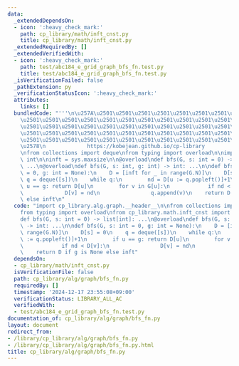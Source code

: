 ```yaml
---
data:
  _extendedDependsOn:
  - icon: ':heavy_check_mark:'
    path: cp_library/math/inft_cnst.py
    title: cp_library/math/inft_cnst.py
  _extendedRequiredBy: []
  _extendedVerifiedWith:
  - icon: ':heavy_check_mark:'
    path: test/abc184_e_grid_graph_bfs_fn.test.py
    title: test/abc184_e_grid_graph_bfs_fn.test.py
  _isVerificationFailed: false
  _pathExtension: py
  _verificationStatusIcon: ':heavy_check_mark:'
  attributes:
    links: []
  bundledCode: "'''\n\u257A\u2501\u2501\u2501\u2501\u2501\u2501\u2501\u2501\u2501\u2501\
    \u2501\u2501\u2501\u2501\u2501\u2501\u2501\u2501\u2501\u2501\u2501\u2501\u2501\
    \u2501\u2501\u2501\u2501\u2501\u2501\u2501\u2501\u2501\u2501\u2501\u2501\u2501\
    \u2501\u2501\u2501\u2501\u2501\u2501\u2501\u2501\u2501\u2501\u2501\u2501\u2501\
    \u2501\u2501\u2501\u2501\u2501\u2501\u2501\u2501\u2501\u2501\u2501\u2501\u2501\
    \u2578\n             https://kobejean.github.io/cp-library               \n'''\n\
    \nfrom collections import deque\nfrom typing import overload\n\nimport sys\ninft:\
    \ int\n\ninft = sys.maxsize\n\n@overload\ndef bfs(G, s: int = 0) -> list[int]:\
    \ ...\n@overload\ndef bfs(G, s: int, g: int) -> int: ...\n\ndef bfs(G, s: int\
    \ = 0, g: int = None):\n    D = [inft for _ in range(G.N)]\n    D[s] = 0\n   \
    \ q = deque([s])\n    while q:\n        nd = D[u := q.popleft()]+1\n        if\
    \ u == g: return D[u]\n        for v in G[u]:\n            if nd < D[v]:\n   \
    \             D[v] = nd\n                q.append(v)\n    return D if g is None\
    \ else inft\n"
  code: "import cp_library.alg.graph.__header__\n\nfrom collections import deque\n\
    from typing import overload\nfrom cp_library.math.inft_cnst import inft\n\n@overload\n\
    def bfs(G, s: int = 0) -> list[int]: ...\n@overload\ndef bfs(G, s: int, g: int)\
    \ -> int: ...\n\ndef bfs(G, s: int = 0, g: int = None):\n    D = [inft for _ in\
    \ range(G.N)]\n    D[s] = 0\n    q = deque([s])\n    while q:\n        nd = D[u\
    \ := q.popleft()]+1\n        if u == g: return D[u]\n        for v in G[u]:\n\
    \            if nd < D[v]:\n                D[v] = nd\n                q.append(v)\n\
    \    return D if g is None else inft"
  dependsOn:
  - cp_library/math/inft_cnst.py
  isVerificationFile: false
  path: cp_library/alg/graph/bfs_fn.py
  requiredBy: []
  timestamp: '2024-12-17 23:55:08+09:00'
  verificationStatus: LIBRARY_ALL_AC
  verifiedWith:
  - test/abc184_e_grid_graph_bfs_fn.test.py
documentation_of: cp_library/alg/graph/bfs_fn.py
layout: document
redirect_from:
- /library/cp_library/alg/graph/bfs_fn.py
- /library/cp_library/alg/graph/bfs_fn.py.html
title: cp_library/alg/graph/bfs_fn.py
---
```

